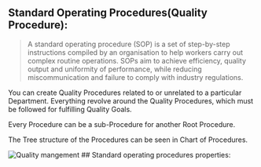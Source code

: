 ## Standard Operating Procedures(Quality Procedure):

> A standard operating procedure (SOP) is a set of step-by-step instructions compiled by an organisation to help workers carry out complex routine operations. SOPs aim to achieve efficiency, quality output and uniformity of performance, while reducing miscommunication and failure to comply with industry regulations.

 You can create Quality Procedures related to or unrelated to a particular Department. Everything revolve around the Quality Procedures, which must be followed for fulfilling Quality Goals.
 
 Every Procedure can be a sub-Procedure for another Root Procedure.

 The Tree structure of the Procedures can be seen in Chart of Procedures.

<img class="screenshot" alt="Quality mangement" src="{{docs_base_url}}/assets/img/quality-management/new-sop.png">
## Standard operating procedures properties:
